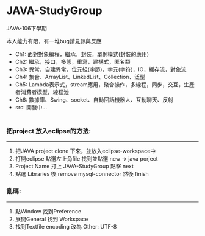 ﻿# JAVA-StudyGroup

JAVA-106下學期

本人能力有限，有一堆bug請見諒與反應

+ Ch1: 面對對象編程，繼承，封裝，單例模式(封裝的應用)  
+ Ch2: 繼承，接口，多態，重寫，建構式，匿名類  
+ Ch3: 異常，自建異常，位元組(字節)，字元(字符)，IO，緩存流，對象流  
+ Ch4: 集合、ArrayList、LinkedList、Collection、泛型  
+ Ch5: Lambda表示式，stream應用，聚合操作，多線程，同步，交互，生產者消費者模型，線程池  
+ Ch6: 數據庫、Swing、socket、自動回話機器人、互動聊天、反射  
+ src: 開發中...    
  
### 把project 放入eclipse的方法:
*****
1. 把JAVA project clone 下來，並放入eclipse-workspace中  
2. 打開eclipse 點選左上角file 找到並點選 new -> java porject 
3. Project Name 打上 JAVA-StudyGroup 點擊 next
4. 點選 Libraries 後 remove mysql-connector 然後 finish

### 亂碼:
***** 
1. 點Window 找到Preference  
2. 展開General 找到 Workspace 
3. 找到Textfile encoding 改為 Other: UTF-8  

